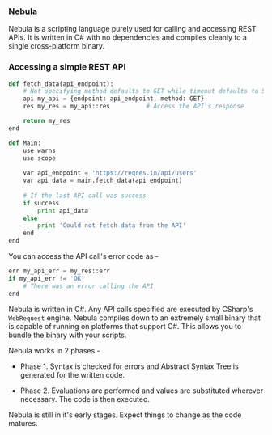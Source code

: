 ### Nebula
Nebula is a scripting language purely used for calling and accessing REST APIs. It is written in C# with no dependencies and compiles cleanly to a single cross-platform binary.


### Accessing a simple REST API
```py
def fetch_data(api_endpoint):
	# Not specifying method defaults to GET while timeout defaults to 5000ms
	api my_api = {endpoint: api_endpoint, method: GET}
	res my_res = my_api::res          # Access the API's response		

	return my_res
end

def Main:
	use warns
	use scope
	
	var api_endpoint = 'https://reqres.in/api/users'
	var api_data = main.fetch_data(api_endpoint)
	
	# If the last API call was success
	if success
		print api_data
	else
		print 'Could not fetch data from the API'
	end
end
```

You can access the API call's error code as -
```py
err my_api_err = my_res::err
if my_api_err != 'OK'
    # There was an error calling the API
end
```

Nebula is written in C#. Any API calls specified are executed by CSharp's `WebRequest` engine. Nebula compiles down to an extremely small binary that is capable of running on platforms that support C#. This allows you to bundle the binary with your scripts.

Nebula works in 2 phases -

* Phase 1. Syntax is checked for errors and Abstract Syntax Tree is generated for the written code.

* Phase 2. Evaluations are performed and values are substituted wherever necessary. The code is then executed.

Nebula is still in it's early stages. Expect things to change as the code matures.
